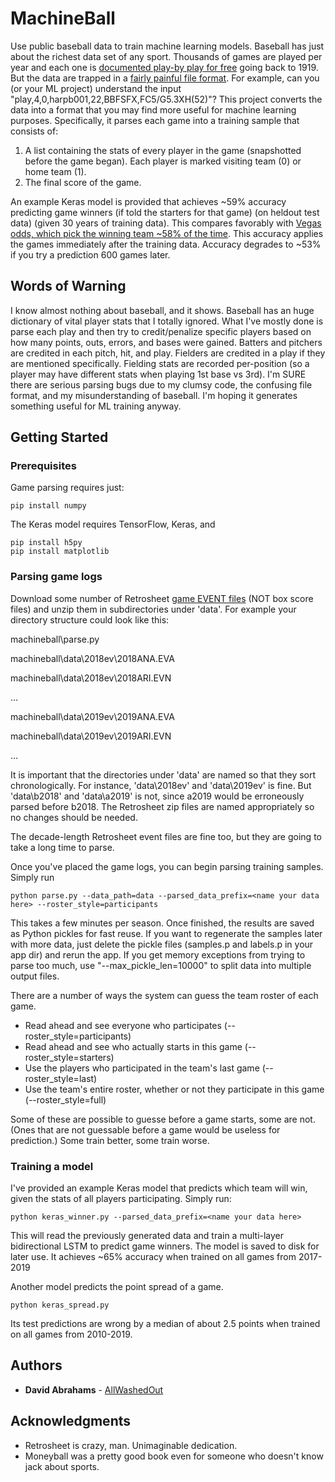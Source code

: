 # MachineBall

Use public baseball data to train machine learning models. Baseball has just about the richest data set of any sport. Thousands of games are played per year and each one is [documented play-by play for free](https://www.retrosheet.org/game.htm) going back to 1919. But the data are trapped in a [fairly painful file format](https://www.retrosheet.org/eventfile.htm). For example, can you (or your ML project) understand the input "play,4,0,harpb001,22,BBFSFX,FC5/G5.3XH(52)"? This project converts the data into a format that you may find more useful for machine learning purposes. Specifically, it parses each game into a training sample that consists of:
1. A list containing the stats of every player in the game (snapshotted before the game began). Each player is marked visiting team (0) or home team (1).
2. The final score of the game.

An example Keras model is provided that achieves ~59% accuracy predicting game winners (if told the starters for that game) (on heldout test data) (given 30 years of training data). This compares favorably with [Vegas odds, which pick the winning team ~58% of the time](https://www.oddsshark.com/sports-betting/which-sport-do-betting-underdogs-win-most-often). This accuracy applies the games immediately after the training data. Accuracy degrades to ~53% if you try a prediction 600 games later.

## Words of Warning

I know almost nothing about baseball, and it shows. Baseball has an huge dictionary of vital player stats that I totally ignored. What I've mostly done is parse each play and then try to credit/penalize specific players based on how many points, outs, errors, and bases were gained. Batters and pitchers are credited in each pitch, hit, and play. Fielders are credited in a play if they are mentioned specifically. Fielding stats are recorded per-position (so a player may have different stats when playing 1st base vs 3rd).
I'm SURE there are serious parsing bugs due to my clumsy code, the confusing file format, and my misunderstanding of baseball. I'm hoping it generates something useful for ML training anyway.

## Getting Started

### Prerequisites

Game parsing requires just:
```
pip install numpy
```

The Keras model requires TensorFlow, Keras, and
```
pip install h5py
pip install matplotlib
```

### Parsing game logs
Download some number of Retrosheet [game EVENT files](https://www.retrosheet.org/game.htm) (NOT box score files) and unzip them in subdirectories under 'data'. For example your directory structure could look like this:

machineball\parse.py

machineball\data\2018ev\2018ANA.EVA

machineball\data\2018ev\2018ARI.EVN

...

machineball\data\2019ev\2019ANA.EVA

machineball\data\2019ev\2019ARI.EVN

...

It is important that the directories under 'data' are named so that they sort chronologically. For instance, 'data\2018ev' and 'data\2019ev' is fine. But 'data\b2018' and 'data\a2019' is not, since a2019 would be erroneously parsed before b2018. The Retrosheet zip files are named appropriately so no changes should be needed.

The decade-length Retrosheet event files are fine too, but they are going to take a long time to parse.

Once you've placed the game logs, you can begin parsing training samples. Simply run
```
python parse.py --data_path=data --parsed_data_prefix=<name your data here> --roster_style=participants
```

This takes a few minutes per season. Once finished, the results are saved as Python pickles for fast reuse. If you want to regenerate the samples later with more data, just delete the pickle files (samples.p and labels.p in your app dir) and rerun the app.
If you get memory exceptions from trying to parse too much, use "--max_pickle_len=10000" to split data into multiple output files.

There are a number of ways the system can guess the team roster of each game.
* Read ahead and see everyone who participates (--roster_style=participants)
* Read ahead and see who actually starts in this game (--roster_style=starters)
* Use the players who participated in the team's last game (--roster_style=last)
* Use the team's entire roster, whether or not they participate in this game (--roster_style=full)

Some of these are possible to guesse before a game starts, some are not. (Ones that are not guessable before a game would be useless for prediction.) Some train better, some train worse.

### Training a model
I've provided an example Keras model that predicts which team will win, given the stats of all players participating. Simply run:
```
python keras_winner.py --parsed_data_prefix=<name your data here>
```
This will read the previously generated data and train a multi-layer bidirectional LSTM to predict game winners. The model is saved to disk for later use. It achieves ~65% accuracy when trained on all games from 2017-2019

Another model predicts the point spread of a game.
```
python keras_spread.py
```
Its test predictions are wrong by a median of about 2.5 points when trained on all games from 2010-2019.

## Authors

* **David Abrahams** - [AllWashedOut](https://github.com/AllWashedOut)

## Acknowledgments

* Retrosheet is crazy, man. Unimaginable dedication.
* Moneyball was a pretty good book even for someone who doesn't know jack about sports.
